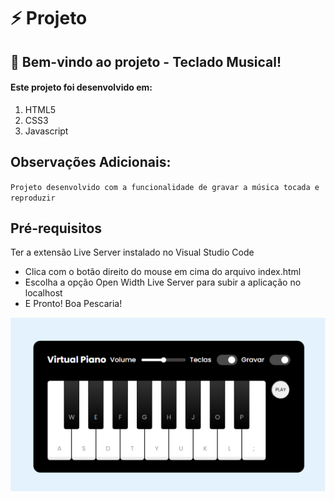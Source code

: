 # ⚡ Projeto
## 🚀 Bem-vindo ao projeto - Teclado Musical!
#### Este projeto foi desenvolvido em:

1. HTML5
2. CSS3
3. Javascript

## Observações Adicionais:
`Projeto desenvolvido com a funcionalidade de gravar a música tocada e reproduzir`

## Pré-requisitos
Ter a extensão Live Server instalado no Visual Studio Code

- Clica com o botão direito do mouse em cima do arquivo index.html
- Escolha a opção Open Width Live Server para subir a aplicação no localhost
- E Pronto! Boa Pescaria! 

<img src="./assets/img/readme.png" width="650" />